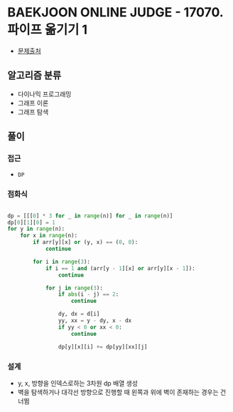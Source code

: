# BAEKJOON ONLINE JUDGE - 17070. 파이프 옮기기 1

- [문제출처](https://www.acmicpc.net/problem/17070 '17070. 파이프 옮기기 1')

## 알고리즘 분류

- 다이나믹 프로그래밍
- 그래프 이론
- 그래프 탐색

## 풀이

### 접근

- `DP`

### 점화식

```python

dp = [[[0] * 3 for _ in range(n)] for _ in range(n)]
dp[0][1][0] = 1
for y in range(n):
    for x in range(n):
        if arr[y][x] or (y, x) == (0, 0):
            continue

        for i in range(3):
            if i == 1 and (arr[y - 1][x] or arr[y][x - 1]):
                continue

            for j in range(3):
                if abs(i - j) == 2:
                    continue

                dy, dx = d[i]
                yy, xx = y - dy, x - dx
                if yy < 0 or xx < 0:
                    continue

                dp[y][x][i] += dp[yy][xx][j]

```

### 설계

- y, x, 방향을 인덱스로하는 3차원 dp 배열 생성
- 벽을 탐색하거나 대각선 방향으로 진행할 때 왼쪽과 위에 벽이 존재하는 경우는 건너뜀
